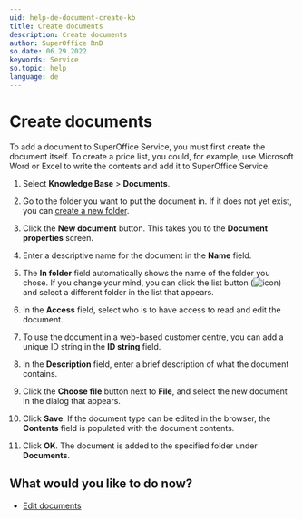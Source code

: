```yaml
---
uid: help-de-document-create-kb
title: Create documents
description: Create documents
author: SuperOffice RnD
so.date: 06.29.2022
keywords: Service
so.topic: help
language: de
---
```


# Create documents

To add a document to SuperOffice Service, you must first create the document itself. To create a price list, you could, for example, use Microsoft Word or Excel to write the contents and add it to SuperOffice Service.

1. Select **Knowledge Base** > **Documents**.

2. Go to the folder you want to put the document in. If it does not yet exist, you can [create a new folder][1].

3. Click the **New document** button. This takes you to the **Document properties** screen.

4. Enter a descriptive name for the document in the **Name** field.

5. The **In folder** field automatically shows the name of the folder you chose. If you change your mind, you can click the list button (![icon][img1]) and select a different folder in the list that appears.

6. In the **Access** field, select who is to have access to read and edit the document.

7. To use the document in a web-based customer centre, you can add a unique ID string in the **ID string** field.

8. In the **Description** field, enter a brief description of what the document contains.

9. Click the **Choose file** button next to **File**, and select the new document in the dialog that appears.

10. Click **Save**. If the document type can be edited in the browser, the **Contents** field is populated with the document contents.

11. Click **OK**. The document is added to the specified folder under **Documents**.

## What would you like to do now?

* [Edit documents][2]

<!-- Referenced links -->
[1]: manage-folders.md
[2]: edit.md

<!-- Referenced images -->
[img1]: ../../../../../common/icons/dropdown-arrow.png

